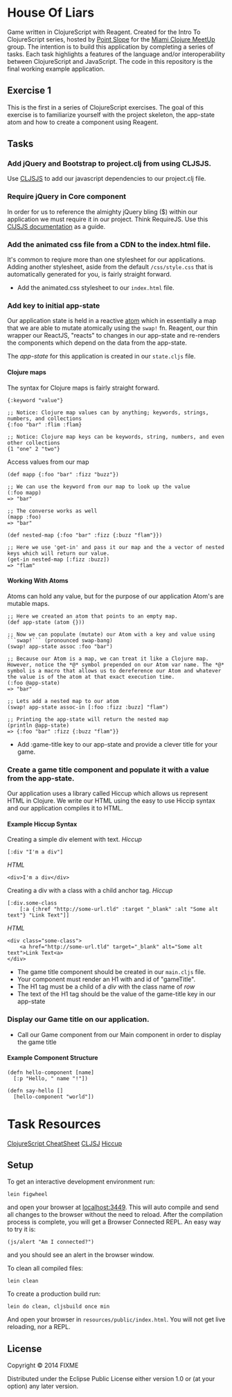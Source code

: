 # House Of Liars

Game written in ClojureScript with Reagent. Created for the Intro To ClojureScript series, hosted by [Point Slope](https://pointslope.com/) for the [Miami Clojure MeetUp](http://www.meetup.com/Miami-Clojure-Meetup/) group.
The intention is to build this application by completing a series of tasks. Each task highlights a features of the language and/or interoperability between ClojureScript and JavaScript. The code in this repository is the final working example application.

## Exercise 1

This is the first in a series of ClojureScript exercises. The goal of this exercise is to familiarize yourself with the project skeleton, the app-state atom and how to create a component using Reagent.

## Tasks

### Add jQuery and Bootstrap to project.clj from using CLJSJS.

Use [CLJSJS](http://cljsjs.github.io/) to add our javascript dependencies to our project.clj file.

### Require jQuery in Core component

In order for us to reference the almighty jQuery bling ($) within our application we must require it in our project. Think RequireJS. Use this [ClJSJS documentation](https://github.com/cljsjs/packages/wiki/Using-Packages) as a guide.

### Add the animated css file from a CDN to the index.html file.

It's common to reqiure more than one stylesheet for our applications. Adding another stylesheet, aside from the default ```/css/style.css``` that is automatically generated for you, is fairly straight forward.

* Add the animated.css stylesheet to our ```index.html``` file.

### Add key to initial app-state

Our application state is held in a reactive [atom](http://clojuredocs.org/clojure.core/atom) which in essentially a map that we are able to mutate atomically using the ```swap!``` fn. Reagent, our thin wrapper our ReactJS, "reacts" to changes in our app-state and re-renders the components which depend on the data from the app-state.

The *app-state* for this application is created in our ```state.cljs``` file.

#### Clojure maps

The syntax for Clojure maps is fairly straight forward.
```
{:keyword "value"}

;; Notice: Clojure map values can by anything; keywords, strings, numbers, and collections
{:foo "bar" :flim :flam}

;; Notice: Clojure map keys can be keywords, string, numbers, and even other collections
{1 "one" 2 "two"}
```

Access values from our map
```
(def mapp {:foo "bar" :fizz "buzz"})

;; We can use the keyword from our map to look up the value
(:foo mapp)
=> "bar"

;; The converse works as well
(mapp :foo)
=> "bar"

(def nested-map {:foo "bar" :fizz {:buzz "flam"}})

;; Here we use 'get-in' and pass it our map and the a vector of nested keys which will return our value.
(get-in nested-map [:fizz :buzz])
=> "flam"
```

#### Working With Atoms

Atoms can hold any value, but for the purpose of our application Atom's are mutable maps.

```
;; Here we created an atom that points to an empty map.
(def app-state (atom {}))

;; Now we can populate (mutate) our Atom with a key and value using ```swap!``` (pronounced swap-bang)
(swap! app-state assoc :foo "bar")

;; Because our Atom is a map, we can treat it like a Clojure map. However, notice the *@* symbol prepended on our Atom var name. The *@* symbol is a macro that allows us to dereference our Atom and whatever the value is of the atom at that exact execution time.
(:foo @app-state)
=> "bar"

;; Lets add a nested map to our atom
(swap! app-state assoc-in [:foo :fizz :buzz] "flam")

;; Printing the app-state will return the nested map
(println @app-state)
=> {:foo "bar" :fizz {:buzz "flam"}}
```

* Add :game-title key to our app-state and provide a clever title for your game.


### Create a game title component and populate it with a value from the app-state.

Our application uses a library called Hiccup which allows us represent HTML in Clojure. We write our HTML using the easy to use Hiccip syntax and our application compiles it to HTML.

#### Example Hiccup Syntax
Creating a simple div element with text.
*Hiccup*
```
[:div "I'm a div"]
```

*HTML*
```
<div>I'm a div</div>
```

Creating a div with a class with a child anchor tag.
*Hiccup*
```
[:div.some-class
    [:a {:href "http://some-url.tld" :target "_blank" :alt "Some alt text"} "Link Text"]]
```

*HTML*
```
<div class="some-class">
    <a href="http://some-url.tld" target="_blank" alt="Some alt text">Link Text<a>
</div>
```

* The game title component should be created in our ```main.cljs``` file.
* Your component must render an H1 with and id of "gameTitle".
* The H1 tag must be a child of a *div* with the class name of *row*
* The text of the H1 tag should be the value of the game-title key in our app-state

### Display our Game title on our application.

* Call our Game component from our Main component in order to display the game title

#### Example Component Structure

```
(defn hello-component [name]
  [:p "Hello, " name "!"])

(defn say-hello []
  [hello-component "world"])
```

# Task Resources

[ClojureScript CheatSheet](http://cljs.info/cheatsheet/)
[CLJSJ](http://cljsjs.github.io/)
[Hiccup](https://github.com/weavejester/hiccup)


## Setup

To get an interactive development environment run:

    lein figwheel

and open your browser at [localhost:3449](http://localhost:3449/).
This will auto compile and send all changes to the browser without the
need to reload. After the compilation process is complete, you will
get a Browser Connected REPL. An easy way to try it is:

    (js/alert "Am I connected?")

and you should see an alert in the browser window.

To clean all compiled files:

    lein clean

To create a production build run:

    lein do clean, cljsbuild once min

And open your browser in `resources/public/index.html`. You will not
get live reloading, nor a REPL.

## License

Copyright © 2014 FIXME

Distributed under the Eclipse Public License either version 1.0 or (at your option) any later version.
